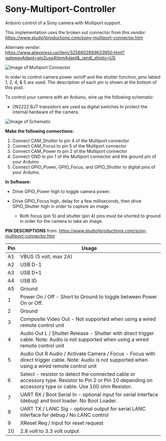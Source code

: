# Sony-Multiport-Controller
Arduino control of a Sony camera with Multiport support. 

This implementation uses the broken out connector from this vendor: https://www.studio1productions.com/sony-multiport-connector.htm

Alternate vendor: https://www.aliexpress.us/item/3256802869633950.html?gatewayAdapt=glo2usa4itemAdapt&_randl_shipto=US

![Image of Multiport Connector](https://ae01.alicdn.com/kf/H5f6b65644b0142fd870edd3969e3c9532/Multiport-Connector-Multi-Terminal-Connector-Male-Multiport-Connector-with-15-pins-and-Soldering-Tabs.jpg_.webp)

In order to control camera power on/off and the shutter function, pins labled 1, 2, 4, & 5 are used. The description of each pin is shown at the bottom of this post. 

To control your camera with an Arduino, wire up the following schematic:
 * 2N2222 BJT transistors are used as digital switches to protect the internal hardware of the camera. 
  
![Image of Schematic](https://i.imgur.com/Ikuon1v.jpg)


**Make the following connections:**
1. Connect CAM_Shutter to pin 4 of the Multiport connector
2. Connect CAM_Focus to pin 5 of the Multiport connector
3. Connect CAM_Power to pin 2 of the Multiport connector
4. Connect GND to pin 1 of the Multiport connector and the ground pin of your Arduino
5. Connect GPIO_Power, GPIO_Focus, and GPIO_Shutter to digital pins of your Arduino. 

**In Software:**
* Drive GPIO_Power high to toggle camera power. 

* Drive GPIO_Focus high, delay for a few milliseconds, then drive GPIO_Shutter high in order to capture an image. 
  * Both focus (pin 5) and shutter (pin 4) pins must be shorted to ground in order for the camera to take an image. 


**PIN DESCRIPTIONS** from: https://www.studio1productions.com/sony-multiport-connector.htm

Pin | Usage
----| -----
A1  |	VBUS (5 volt, max 2A)
A2	| USB D-1
A3	| USB D+1
A4	| USB ID
A5	| Ground
1	  | Power On  / Off - Short to Ground to toggle between Power On or Off.
2	  | Ground
3	  | Composite Video Out - Not supported when using a wired remote control unit
4	  | Audio Out L / Shutter Release - Shutter with direct trigger cable. Note: Audio is not supported when using a wired remote control unit
5	  | Audio Out R Audio / Activate Camera / Focus -  Focus with direct trigger cable. Note: Audio is not supported when using a wired remote control unit
6	  | Select - resistor to detect the connected cable or accessory type.  Resistor to Pin 2 or Pin 10 depending on accessory type or cable.  Use 100 ohm Resistor.
7	  | UART RX / Boot Serial In - optional input for serial interface (debug) and boot loader.  No Boot Loader.
8	  | UART TX / LANC Sig - optional output for serial LANC interface for debug / No LANC control
9	  | XReset Req / Input for reset request
10	| 2.8 volt to 3.3 volt output






